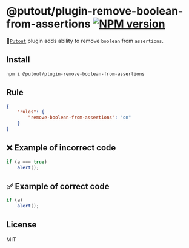 # @putout/plugin-remove-boolean-from-assertions [![NPM version][NPMIMGURL]][NPMURL]

[NPMIMGURL]: https://img.shields.io/npm/v/@putout/plugin-remove-boolean-from-assertions.svg?style=flat&longCache=true
[NPMURL]: https://npmjs.org/package/@putout/plugin-remove-boolean-from-assertions "npm"

🐊[`Putout`](https://github.com/coderaiser/putout) plugin adds ability to remove `boolean` from `assertions`.

## Install

```
npm i @putout/plugin-remove-boolean-from-assertions
```

## Rule

```json
{
    "rules": {
        "remove-boolean-from-assertions": "on"
    }
}
```

## ❌ Example of incorrect code

```js
if (a === true)
    alert();
```

## ✅ Example of correct code

```js
if (a)
    alert();
```

## License

MIT
